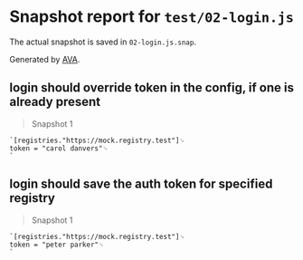 # Snapshot report for `test/02-login.js`

The actual snapshot is saved in `02-login.js.snap`.

Generated by [AVA](https://ava.li).

## login should override token in the config, if one is already present

> Snapshot 1

    `[registries."https://mock.registry.test"]␊
    token = "carol danvers"␊
    `

## login should save the auth token for specified registry

> Snapshot 1

    `[registries."https://mock.registry.test"]␊
    token = "peter parker"␊
    `
